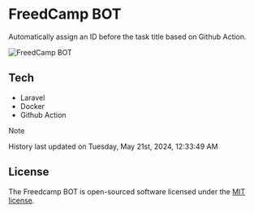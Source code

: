 # FreedCamp BOT

Automatically assign an ID before the task title based on Github Action.

![FreedCamp BOT](https://repository-images.githubusercontent.com/737932867/7d34798b-2680-471c-b089-a78a718d3d6a)

## Tech

- Laravel
- Docker
- Github Action

> [!NOTE]  
> History last updated on Tuesday, May 21st, 2024, 12:33:49 AM

## License

The Freedcamp BOT is open-sourced software licensed under the [MIT license](https://opensource.org/licenses/MIT).
